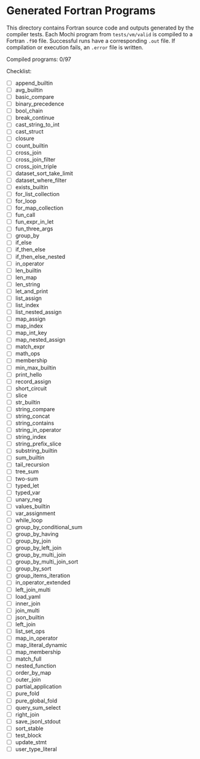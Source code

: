 # Generated Fortran Programs

This directory contains Fortran source code and outputs generated by the
compiler tests. Each Mochi program from `tests/vm/valid` is compiled to a
Fortran `.f90` file. Successful runs have a corresponding `.out` file.
If compilation or execution fails, an `.error` file is written.

Compiled programs: 0/97

Checklist:

- [ ] append_builtin
- [ ] avg_builtin
- [ ] basic_compare
- [ ] binary_precedence
- [ ] bool_chain
- [ ] break_continue
- [ ] cast_string_to_int
- [ ] cast_struct
- [ ] closure
- [ ] count_builtin
- [ ] cross_join
- [ ] cross_join_filter
- [ ] cross_join_triple
- [ ] dataset_sort_take_limit
- [ ] dataset_where_filter
- [ ] exists_builtin
- [ ] for_list_collection
- [ ] for_loop
- [ ] for_map_collection
- [ ] fun_call
- [ ] fun_expr_in_let
- [ ] fun_three_args
- [ ] group_by
- [ ] if_else
- [ ] if_then_else
- [ ] if_then_else_nested
- [ ] in_operator
- [ ] len_builtin
- [ ] len_map
- [ ] len_string
- [ ] let_and_print
- [ ] list_assign
- [ ] list_index
- [ ] list_nested_assign
- [ ] map_assign
- [ ] map_index
- [ ] map_int_key
- [ ] map_nested_assign
- [ ] match_expr
- [ ] math_ops
- [ ] membership
- [ ] min_max_builtin
- [ ] print_hello
- [ ] record_assign
- [ ] short_circuit
- [ ] slice
- [ ] str_builtin
- [ ] string_compare
- [ ] string_concat
- [ ] string_contains
- [ ] string_in_operator
- [ ] string_index
- [ ] string_prefix_slice
- [ ] substring_builtin
- [ ] sum_builtin
- [ ] tail_recursion
- [ ] tree_sum
- [ ] two-sum
- [ ] typed_let
- [ ] typed_var
- [ ] unary_neg
- [ ] values_builtin
- [ ] var_assignment
- [ ] while_loop
- [ ] group_by_conditional_sum
- [ ] group_by_having
- [ ] group_by_join
- [ ] group_by_left_join
- [ ] group_by_multi_join
- [ ] group_by_multi_join_sort
- [ ] group_by_sort
- [ ] group_items_iteration
- [ ] in_operator_extended
- [ ] left_join_multi
- [ ] load_yaml
- [ ] inner_join
- [ ] join_multi
- [ ] json_builtin
- [ ] left_join
- [ ] list_set_ops
- [ ] map_in_operator
- [ ] map_literal_dynamic
- [ ] map_membership
- [ ] match_full
- [ ] nested_function
- [ ] order_by_map
- [ ] outer_join
- [ ] partial_application
- [ ] pure_fold
- [ ] pure_global_fold
- [ ] query_sum_select
- [ ] right_join
- [ ] save_jsonl_stdout
- [ ] sort_stable
- [ ] test_block
- [ ] update_stmt
- [ ] user_type_literal
